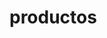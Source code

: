 <!DOCTYPE html>
<html lang="es">
<head>
    <meta charset="UTF-8">
    <meta name="viewport" content="width=device-width, initial-scale=1.0">
    <title>Práctica diseño menú</title>
    <link rel="stylesheet" href="productos.css">
</head>
<body>
    <h1>productos</h1>
</body>
</html>
    
